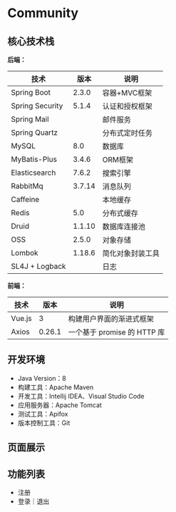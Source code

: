 # Community

## 核心技术栈

**后端：**

| 技术            | 版本   | 说明             |
| --------------- | ------ | ---------------- |
| Spring Boot     | 2.3.0  | 容器+MVC框架     |
| Spring Security | 5.1.4  | 认证和授权框架   |
| Spring Mail     |        | 邮件服务         |
| Spring Quartz   |        | 分布式定时任务   |
| MySQL           | 8.0    | 数据库           |
| MyBatis-Plus    | 3.4.6  | ORM框架          |
| Elasticsearch   | 7.6.2  | 搜索引擎         |
| RabbitMq        | 3.7.14 | 消息队列         |
| Caffeine        |        | 本地缓存         |
| Redis           | 5.0    | 分布式缓存       |
| Druid           | 1.1.10 | 数据库连接池     |
| OSS             | 2.5.0  | 对象存储         |
| Lombok          | 1.18.6 | 简化对象封装工具 |
| SL4J + Logback  |        | 日志             |



**前端：**

| 技术   | 版本   | 说明                        |
| ------ | ------ | --------------------------- |
| Vue.js | 3      | 构建用户界面的渐进式框架    |
| Axios  | 0.26.1 | 一个基于 promise 的 HTTP 库 |



## 开发环境

- Java Version：8
- 构建工具：Apache Maven
- 开发工具：Intellij IDEA、Visual Studio Code
- 应用服务器：Apache Tomcat
- 测试工具：Apifox
- 版本控制工具：Git



## 页面展示





## 功能列表

- 注册
- 登录｜退出



